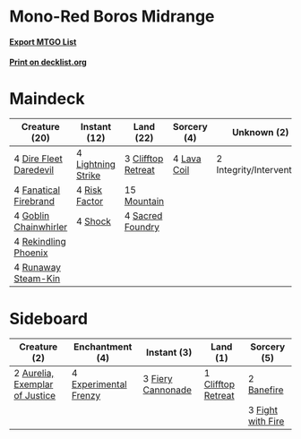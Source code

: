 # Mono-Red Boros Midrange

#### [Export MTGO List](../collection/Mono-Red%20Boros%20Midrange/Mono-Red%20Boros%20Midrange.txt)
#### [Print on decklist.org](http://decklist.org/?deckmain=3%09Clifftop%20Retreat%0A4%09Dire%20Fleet%20Daredevil%0A4%09Fanatical%20Firebrand%0A4%09Goblin%20Chainwhirler%0A2%09Integrity/Intervention%0A4%09Lava%20Coil%0A4%09Lightning%20Strike%0A15%09Mountain%0A4%09Rekindling%20Phoenix%0A4%09Risk%20Factor%0A4%09Runaway%20Steam-Kin%0A4%09Sacred%20Foundry%0A4%09Shock&deckside=2%09Aurelia,%20Exemplar%20of%20Justice%0A2%09Banefire%0A1%09Clifftop%20Retreat%0A4%09Experimental%20Frenzy%0A3%09Fiery%20Cannonade%0A3%09Fight%20with%20Fire)
# Maindeck

|                                          Creature (20)                                          |                                        Instant (12)                                         |                                          Land (22)                                          |                                     Sorcery (4)                                      |      Unknown (2)       |
|-------------------------------------------------------------------------------------------------|---------------------------------------------------------------------------------------------|---------------------------------------------------------------------------------------------|--------------------------------------------------------------------------------------|------------------------|
|4 [Dire Fleet Daredevil](http://gatherer.wizards.com/Pages/Card/Details.aspx?multiverseid=439756)|4 [Lightning Strike](http://gatherer.wizards.com/Pages/Card/Details.aspx?multiverseid=435303)|3 [Clifftop Retreat](http://gatherer.wizards.com/Pages/Card/Details.aspx?multiverseid=241980)|4 [Lava Coil](http://gatherer.wizards.com/Pages/Card/Details.aspx?multiverseid=452858)|2 Integrity/Intervention|
|4 [Fanatical Firebrand](http://gatherer.wizards.com/Pages/Card/Details.aspx?multiverseid=439758) |4 [Risk Factor](http://gatherer.wizards.com/Pages/Card/Details.aspx?multiverseid=452863)     |15 [Mountain](http://gatherer.wizards.com/Pages/Card/Details.aspx?multiverseid=439604)       |                                                                                      |                        |
|4 [Goblin Chainwhirler](http://gatherer.wizards.com/Pages/Card/Details.aspx?multiverseid=443017) |4 [Shock](http://gatherer.wizards.com/Pages/Card/Details.aspx?multiverseid=386365)           |4 [Sacred Foundry](http://gatherer.wizards.com/Pages/Card/Details.aspx?multiverseid=405106)  |                                                                                      |                        |
|4 [Rekindling Phoenix](http://gatherer.wizards.com/Pages/Card/Details.aspx?multiverseid=439768)  |                                                                                             |                                                                                             |                                                                                      |                        |
|4 [Runaway Steam-Kin](http://gatherer.wizards.com/Pages/Card/Details.aspx?multiverseid=452865)   |                                                                                             |                                                                                             |                                                                                      |                        |


# Sideboard

|                                              Creature (2)                                               |                                        Enchantment (4)                                         |                                        Instant (3)                                         |                                          Land (1)                                           |                                        Sorcery (5)                                         |
|---------------------------------------------------------------------------------------------------------|------------------------------------------------------------------------------------------------|--------------------------------------------------------------------------------------------|---------------------------------------------------------------------------------------------|--------------------------------------------------------------------------------------------|
|2 [Aurelia, Exemplar of Justice](http://gatherer.wizards.com/Pages/Card/Details.aspx?multiverseid=452903)|4 [Experimental Frenzy](http://gatherer.wizards.com/Pages/Card/Details.aspx?multiverseid=452849)|3 [Fiery Cannonade](http://gatherer.wizards.com/Pages/Card/Details.aspx?multiverseid=435297)|1 [Clifftop Retreat](http://gatherer.wizards.com/Pages/Card/Details.aspx?multiverseid=241980)|2 [Banefire](http://gatherer.wizards.com/Pages/Card/Details.aspx?multiverseid=397676)       |
|                                                                                                         |                                                                                                |                                                                                            |                                                                                             |3 [Fight with Fire](http://gatherer.wizards.com/Pages/Card/Details.aspx?multiverseid=443007)|

